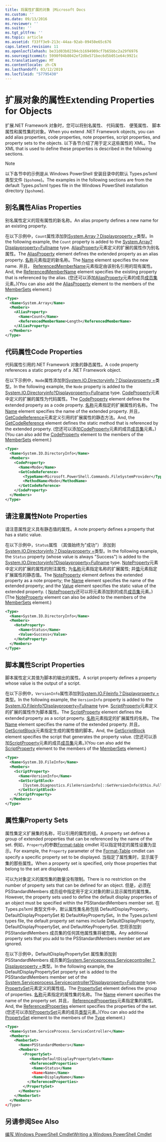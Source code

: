 ```yaml
---
title: 将属性扩展的对象 |Microsoft Docs
ms.custom: ''
ms.date: 09/13/2016
ms.reviewer: ''
ms.suite: ''
ms.tgt_pltfrm: ''
ms.topic: article
ms.assetid: f33ff3e9-213c-44aa-92ab-09450e65c676
caps.latest.revision: 11
ms.openlocfilehash: be31d03b02394cb1694909cf7b65bbc2a29f6976
ms.sourcegitcommit: 5990f04b8042ef2d8e571bec6d5b051e64c9921c
ms.translationtype: MT
ms.contentlocale: zh-CN
ms.lasthandoff: 03/12/2019
ms.locfileid: "57795430"
---
```

# <a name="extending-properties-for-objects"></a><span data-ttu-id="156c1-102">扩展对象的属性</span><span class="sxs-lookup"><span data-stu-id="156c1-102">Extending Properties for Objects</span></span>

<span data-ttu-id="156c1-103">扩展.NET Framework 对象时，您可以将别名属性、 代码属性、 便笺属性、 脚本属性和属性集的对象。</span><span class="sxs-lookup"><span data-stu-id="156c1-103">When you extend .NET Framework objects, you can add alias properties, code properties, note properties, script properties, and property sets to the objects.</span></span> <span data-ttu-id="156c1-104">以下各节介绍了用于定义这些属性的 XML。</span><span class="sxs-lookup"><span data-stu-id="156c1-104">The XML that is used to define these properties is described in the following sections.</span></span>

> [!NOTE]
> <span data-ttu-id="156c1-105">以下各节中的示例是从 Windows PowerShell 安装目录中的默认 Types.ps1xml 类型文件 (`$pshome`)。</span><span class="sxs-lookup"><span data-stu-id="156c1-105">The examples in the following sections are from the default Types.ps1xml types file in the Windows PowerShell installation directory (`$pshome`).</span></span>

## <a name="alias-properties"></a><span data-ttu-id="156c1-106">别名属性</span><span class="sxs-lookup"><span data-stu-id="156c1-106">Alias Properties</span></span>

<span data-ttu-id="156c1-107">别名属性定义的现有属性的新名称。</span><span class="sxs-lookup"><span data-stu-id="156c1-107">An alias property defines a new name for an existing property.</span></span>

<span data-ttu-id="156c1-108">在以下示例中，`Count`属性添加到[System.Array？Displayproperty =](/dotnet/api/System.Array)类型。</span><span class="sxs-lookup"><span data-stu-id="156c1-108">In the following example, the `Count` property is added to the [System.Array?Displayproperty=Fullname](/dotnet/api/System.Array) type.</span></span> <span data-ttu-id="156c1-109">[AliasProperty](http://msdn.microsoft.com/en-us/b140038c-807a-4bb9-beca-332491cda1b1)元素定义的扩展的属性作为别名属性。</span><span class="sxs-lookup"><span data-stu-id="156c1-109">The [AliasProperty](http://msdn.microsoft.com/en-us/b140038c-807a-4bb9-beca-332491cda1b1) element defines the extended property as an alias property.</span></span> <span data-ttu-id="156c1-110">[名称](http://msdn.microsoft.com/en-us/b58e9d21-c8c9-49a5-909e-9c1cfc64f873)元素指定的新名称。</span><span class="sxs-lookup"><span data-stu-id="156c1-110">The [Name](http://msdn.microsoft.com/en-us/b58e9d21-c8c9-49a5-909e-9c1cfc64f873) element specifies the new name.</span></span> <span data-ttu-id="156c1-111">并且， [ReferencedMemberName](http://msdn.microsoft.com/en-us/0c5db6cc-9033-4d48-88a7-76b962882f7a)元素指定由该别名引用的现有属性。</span><span class="sxs-lookup"><span data-stu-id="156c1-111">And, the [ReferencedMemberName](http://msdn.microsoft.com/en-us/0c5db6cc-9033-4d48-88a7-76b962882f7a) element specifies the existing property that is referenced by the alias.</span></span> <span data-ttu-id="156c1-112">(您还可以添加[AliasProperty](http://msdn.microsoft.com/en-us/d6647953-94ad-4b0b-af2e-4dda6952dee1)元素的成员[成员集](http://msdn.microsoft.com/en-us/46a50fb5-e150-4c03-8584-e1b53e4d49e3)元素。)</span><span class="sxs-lookup"><span data-stu-id="156c1-112">(You can also add the [AliasProperty](http://msdn.microsoft.com/en-us/d6647953-94ad-4b0b-af2e-4dda6952dee1) element to the members of the [MemberSets](http://msdn.microsoft.com/en-us/46a50fb5-e150-4c03-8584-e1b53e4d49e3) element.)</span></span>

```xml
<Type>
  <Name>System.Array</Name>
  <Members>
    <AliasProperty>
      <Name>Count</Name>
      <ReferencedMemberName>Length</ReferencedMemberName>
    </AliasProperty>
  </Members>
</Type>
```

## <a name="code-properties"></a><span data-ttu-id="156c1-113">代码属性</span><span class="sxs-lookup"><span data-stu-id="156c1-113">Code Properties</span></span>

<span data-ttu-id="156c1-114">代码属性引用的.NET Framework 对象的静态属性。</span><span class="sxs-lookup"><span data-stu-id="156c1-114">A code property references a static property of a .NET Framework object.</span></span>

<span data-ttu-id="156c1-115">在以下示例中，`Node`属性添加到[System.IO.Directoryinfo？Displayproperty =](/dotnet/api/System.IO.DirectoryInfo)类型。</span><span class="sxs-lookup"><span data-stu-id="156c1-115">In the following example, the `Node` property is added to the [System.IO.Directoryinfo?Displayproperty=Fullname](/dotnet/api/System.IO.DirectoryInfo) type.</span></span> <span data-ttu-id="156c1-116">[CodeProperty](http://msdn.microsoft.com/en-us/59bc4d18-41eb-4c0d-8ad3-bbfa5dc488db)元素中定义的扩展的属性为代码属性。</span><span class="sxs-lookup"><span data-stu-id="156c1-116">The [CodeProperty](http://msdn.microsoft.com/en-us/59bc4d18-41eb-4c0d-8ad3-bbfa5dc488db) element defines the extended property as a code property.</span></span> <span data-ttu-id="156c1-117">[名称](http://msdn.microsoft.com/en-us/b58e9d21-c8c9-49a5-909e-9c1cfc64f873)元素指定的扩展属性的名称。</span><span class="sxs-lookup"><span data-stu-id="156c1-117">The [Name](http://msdn.microsoft.com/en-us/b58e9d21-c8c9-49a5-909e-9c1cfc64f873) element specifies the name of the extended property.</span></span> <span data-ttu-id="156c1-118">并且， [GetCodeReference](http://msdn.microsoft.com/en-us/62af34f5-cc22-42c0-9e0c-3bd0f5c1a4a0)元素定义引用的扩展属性的静态方法。</span><span class="sxs-lookup"><span data-stu-id="156c1-118">And, the [GetCodeReference](http://msdn.microsoft.com/en-us/62af34f5-cc22-42c0-9e0c-3bd0f5c1a4a0) element defines the static method that is referenced by the extended property.</span></span> <span data-ttu-id="156c1-119">(您还可以添加[CodeProperty](http://msdn.microsoft.com/en-us/59bc4d18-41eb-4c0d-8ad3-bbfa5dc488db)元素的成员[成员集](http://msdn.microsoft.com/en-us/46a50fb5-e150-4c03-8584-e1b53e4d49e3)元素。)</span><span class="sxs-lookup"><span data-stu-id="156c1-119">(You can also add the [CodeProperty](http://msdn.microsoft.com/en-us/59bc4d18-41eb-4c0d-8ad3-bbfa5dc488db) element to the members of the [MemberSets](http://msdn.microsoft.com/en-us/46a50fb5-e150-4c03-8584-e1b53e4d49e3) element.)</span></span>

```xml
<Type>
  <Name>System.IO.DirectoryInfo</Name>
  <Members>
    <CodeProperty>
      <Name>Mode</Name>
      <GetCodeReference>
        <TypeName>Microsoft.PowerShell.Commands.FileSystemProvider</TypeName>
        <MethodName>Mode</MethodName>
      </GetCodeReference>
    </CodeProperty>
  </Members>
</Type>
```

## <a name="note-properties"></a><span data-ttu-id="156c1-120">请注意属性</span><span class="sxs-lookup"><span data-stu-id="156c1-120">Note Properties</span></span>

<span data-ttu-id="156c1-121">请注意属性定义具有静态值的属性。</span><span class="sxs-lookup"><span data-stu-id="156c1-121">A note property defines a property that has a static value.</span></span>

<span data-ttu-id="156c1-122">在以下示例中，`Status`属性 （其值始终为"成功"） 添加到[System.IO.Directoryinfo？Displayproperty =](/dotnet/api/System.IO.DirectoryInfo)类型。</span><span class="sxs-lookup"><span data-stu-id="156c1-122">In the following example, the `Status` property (whose value is always "Success") is added to the [System.IO.Directoryinfo?Displayproperty=Fullname](/dotnet/api/System.IO.DirectoryInfo) type.</span></span> <span data-ttu-id="156c1-123">[NoteProperty](http://msdn.microsoft.com/en-us/331e6c50-d703-43f0-89bc-ca9fb97800eb)元素中定义的扩展的属性的附注属性; 为[名称](http://msdn.microsoft.com/en-us/b58e9d21-c8c9-49a5-909e-9c1cfc64f873)元素指定名称的扩展属性; 并[值](http://msdn.microsoft.com/en-us/f3c77546-b98e-4c4e-bbe0-6dfd06696d1c)元素指定扩展属性的静态值。</span><span class="sxs-lookup"><span data-stu-id="156c1-123">The [NoteProperty](http://msdn.microsoft.com/en-us/331e6c50-d703-43f0-89bc-ca9fb97800eb) element defines the extended property as a note property; the [Name](http://msdn.microsoft.com/en-us/b58e9d21-c8c9-49a5-909e-9c1cfc64f873) element specifies the name of the extended property; and the [Value](http://msdn.microsoft.com/en-us/f3c77546-b98e-4c4e-bbe0-6dfd06696d1c) element specifies the static value of the extended property.</span></span> <span data-ttu-id="156c1-124">( [NoteProperty](http://msdn.microsoft.com/en-us/331e6c50-d703-43f0-89bc-ca9fb97800eb)还可以将元素添加到的成员[成员集](http://msdn.microsoft.com/en-us/46a50fb5-e150-4c03-8584-e1b53e4d49e3)元素。)</span><span class="sxs-lookup"><span data-stu-id="156c1-124">(The [NoteProperty](http://msdn.microsoft.com/en-us/331e6c50-d703-43f0-89bc-ca9fb97800eb) element can also be added to the members of the [MemberSets](http://msdn.microsoft.com/en-us/46a50fb5-e150-4c03-8584-e1b53e4d49e3) element.)</span></span>

```xml
<Type>
  <Name>System.IO.DirectoryInfo</Name>
  <Members>
    <NoteProperty>
      <Name>Status</Name>
      <Value>Success</Value>
    </NoteProperty>
  </Members>
</Type>
```

## <a name="script-properties"></a><span data-ttu-id="156c1-125">脚本属性</span><span class="sxs-lookup"><span data-stu-id="156c1-125">Script Properties</span></span>

<span data-ttu-id="156c1-126">脚本属性定义其值为脚本的输出的属性。</span><span class="sxs-lookup"><span data-stu-id="156c1-126">A script property defines a property whose value is the output of a script.</span></span>

<span data-ttu-id="156c1-127">在以下示例中，`VersionInfo`属性添加到[System.IO.Fileinfo？Displayproperty =](/dotnet/api/System.IO.FileInfo)类型。</span><span class="sxs-lookup"><span data-stu-id="156c1-127">In the following example, the `VersionInfo` property is added to the [System.IO.Fileinfo?Displayproperty=Fullname](/dotnet/api/System.IO.FileInfo) type.</span></span> <span data-ttu-id="156c1-128">[ScriptProperty](http://msdn.microsoft.com/en-us/858a4247-676b-4cc9-9f3e-057109aad350)元素定义的扩展的属性作为脚本属性。</span><span class="sxs-lookup"><span data-stu-id="156c1-128">The [ScriptProperty](http://msdn.microsoft.com/en-us/858a4247-676b-4cc9-9f3e-057109aad350) element defines the extended property as a script property.</span></span> <span data-ttu-id="156c1-129">[名称](http://msdn.microsoft.com/en-us/b58e9d21-c8c9-49a5-909e-9c1cfc64f873)元素指定的扩展属性的名称。</span><span class="sxs-lookup"><span data-stu-id="156c1-129">The [Name](http://msdn.microsoft.com/en-us/b58e9d21-c8c9-49a5-909e-9c1cfc64f873) element specifies the name of the extended property.</span></span> <span data-ttu-id="156c1-130">并且， [GetScriptBlock](http://msdn.microsoft.com/en-us/f3c77546-b98e-4c4e-bbe0-6dfd06696d1c)元素指定生成的属性值的脚本。</span><span class="sxs-lookup"><span data-stu-id="156c1-130">And, the [GetScriptBlock](http://msdn.microsoft.com/en-us/f3c77546-b98e-4c4e-bbe0-6dfd06696d1c) element specifies the script that generates the property value.</span></span> <span data-ttu-id="156c1-131">(您还可以添加[ScriptProperty](http://msdn.microsoft.com/en-us/858a4247-676b-4cc9-9f3e-057109aad350)元素的成员[成员集](http://msdn.microsoft.com/en-us/46a50fb5-e150-4c03-8584-e1b53e4d49e3)元素。)</span><span class="sxs-lookup"><span data-stu-id="156c1-131">(You can also add the [ScriptProperty](http://msdn.microsoft.com/en-us/858a4247-676b-4cc9-9f3e-057109aad350) element to the members of the [MemberSets](http://msdn.microsoft.com/en-us/46a50fb5-e150-4c03-8584-e1b53e4d49e3) element.)</span></span>

```xml
<Type>
  <Name>System.IO.FileInfo</Name>
  <Members>
    <ScriptProperty>
      <Name>VersionInfo</Name>
      <GetScriptBlock>
        [System.Diagnostics.FileVersionInfo]::GetVersionInfo($this.FullName)
      </GetScriptBlock>
    </ScriptProperty>
  </Members>
</Type>
```

## <a name="property-sets"></a><span data-ttu-id="156c1-132">属性集</span><span class="sxs-lookup"><span data-stu-id="156c1-132">Property Sets</span></span>

<span data-ttu-id="156c1-133">属性集定义扩展集的名称，可以引用的属性的组。</span><span class="sxs-lookup"><span data-stu-id="156c1-133">A property set defines a group of extended properties that can be referenced by the name of the set.</span></span> <span data-ttu-id="156c1-134">例如，`Property`的参数[Format-table](/powershell/module/Microsoft.PowerShell.Utility/Format-Table) cmdlet 可以指定特定的属性设置为显示。</span><span class="sxs-lookup"><span data-stu-id="156c1-134">For example, the `Property` parameter of the [Format-Table](/powershell/module/Microsoft.PowerShell.Utility/Format-Table) cmdlet can specify a specific property set to be displayed.</span></span> <span data-ttu-id="156c1-135">当指定了属性集时，显示属于集的那些属性。</span><span class="sxs-lookup"><span data-stu-id="156c1-135">When a property set is specified, only those properties that belong to the set are displayed.</span></span>

<span data-ttu-id="156c1-136">可以为对象定义的属性集的数量没有限制。</span><span class="sxs-lookup"><span data-stu-id="156c1-136">There is no restriction on the number of property sets that can be defined for an object.</span></span> <span data-ttu-id="156c1-137">但是，必须在 PSStandardMembers 成员组中指定用于定义对象的默认显示属性的属性集。</span><span class="sxs-lookup"><span data-stu-id="156c1-137">However, the property sets used to define the default display properties of an object must be specified within the PSStandardMembers member set.</span></span> <span data-ttu-id="156c1-138">在 Types.ps1xml 类型文件中，默认属性集名称包括 DefaultDisplayProperty、 DefaultDisplayPropertySet 和 DefaultKeyPropertySet。</span><span class="sxs-lookup"><span data-stu-id="156c1-138">In the Types.ps1xml types file, the default property set names include DefaultDisplayProperty, DefaultDisplayPropertySet, and DefaultKeyPropertySet.</span></span> <span data-ttu-id="156c1-139">您将添加到 PSStandardMembers 成员集的任何其他属性集将被忽略。</span><span class="sxs-lookup"><span data-stu-id="156c1-139">Any additional property sets that you add to the PSStandardMembers member set are ignored.</span></span>

<span data-ttu-id="156c1-140">在以下示例中，DefaultDisplayPropertySet 属性集添加到 PSStandardMembers 成员集的[System.Serviceprocess.Servicecontroller？Displayproperty =](/dotnet/api/System.ServiceProcess.ServiceController)类型。</span><span class="sxs-lookup"><span data-stu-id="156c1-140">In the following example, the DefaultDisplayPropertySet property set is added to the PSStandardMembers member set of the [System.Serviceprocess.Servicecontroller?Displayproperty=Fullname](/dotnet/api/System.ServiceProcess.ServiceController) type.</span></span> <span data-ttu-id="156c1-141">[PropertySet](http://msdn.microsoft.com/en-us/14cdc234-796e-4857-9b51-bdbaa1412188)元素定义的属性组。</span><span class="sxs-lookup"><span data-stu-id="156c1-141">The [PropertySet](http://msdn.microsoft.com/en-us/14cdc234-796e-4857-9b51-bdbaa1412188) element defines the group of properties.</span></span> <span data-ttu-id="156c1-142">[名称](http://msdn.microsoft.com/en-us/b58e9d21-c8c9-49a5-909e-9c1cfc64f873)元素指定的属性集的名称。</span><span class="sxs-lookup"><span data-stu-id="156c1-142">The [Name](http://msdn.microsoft.com/en-us/b58e9d21-c8c9-49a5-909e-9c1cfc64f873) element specifies the name of the property set.</span></span> <span data-ttu-id="156c1-143">并且， [ReferencedProperties](http://msdn.microsoft.com/en-us/5e620423-8679-4fbf-b6db-9f79288e4786)元素指定集的属性。</span><span class="sxs-lookup"><span data-stu-id="156c1-143">And, the [ReferencedProperties](http://msdn.microsoft.com/en-us/5e620423-8679-4fbf-b6db-9f79288e4786) element specifies the properties of the set.</span></span> <span data-ttu-id="156c1-144">(您还可以添加[PropertySet](http://msdn.microsoft.com/en-us/14cdc234-796e-4857-9b51-bdbaa1412188)元素的成员[类型](http://msdn.microsoft.com/en-us/e5dbd353-d6b2-40a1-92b6-6f1fea744ebe)元素。)</span><span class="sxs-lookup"><span data-stu-id="156c1-144">(You can also add the [PropertySet](http://msdn.microsoft.com/en-us/14cdc234-796e-4857-9b51-bdbaa1412188) element to the members of the [Type](http://msdn.microsoft.com/en-us/e5dbd353-d6b2-40a1-92b6-6f1fea744ebe) element.)</span></span>

```xml
<Type>
  <Name>System.ServiceProcess.ServiceController</Name>
  <Members>
    <MemberSet>
      <Name>PSStandardMembers</Name>
      <Members>
        <PropertySet>
           <Name>DefaultDisplayPropertySet</Name>
           <ReferencedProperties>
            <Name>Status</Name
            <Name>Name</Name>
            <Name>DisplayName</Name>
          </ReferencedProperties>
        </PropertySet>
      </Members>
    </MemberSet>
  </Members>
</Type>
```

## <a name="see-also"></a><span data-ttu-id="156c1-145">另请参阅</span><span class="sxs-lookup"><span data-stu-id="156c1-145">See Also</span></span>

[<span data-ttu-id="156c1-146">编写 Windows PowerShell Cmdlet</span><span class="sxs-lookup"><span data-stu-id="156c1-146">Writing a Windows PowerShell Cmdlet</span></span>](./writing-a-windows-powershell-cmdlet.md)

